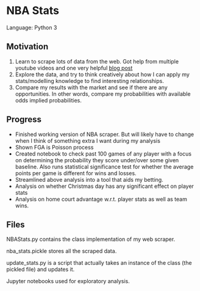 # NBA Stats

Language: Python 3

## Motivation
1. Learn to scrape lots of data from the web. Got help from multiple youtube videos and one very helpful [blog post](http://practicallypredictable.com/2017/12/21/web-scraping-nba-team-matchups-box-scores/)
2. Explore the data, and try to think creatively about how I can apply my stats/modelling knowledge to find interesting relationships.
3. Compare my results with the market and see if there are any opportunities. In other words, compare my probabilities with available odds implied probabilities.

## Progress
- Finished working version of NBA scraper. But will likely have to change when I think of something extra I want during my analysis
- Shown FGA is Poisson process
- Created notebook to check past 100 games of any player with a focus on determining the probability they score under/over some given baseline. Also runs statistical significance test for whether the average points per game is different for wins and losses.
- Streamlined above analysis into a tool that aids my betting. 
- Analysis on whether Christmas day has any significant effect on player stats
- Analysis on home court advantage w.r.t. player stats as well as team wins.

## Files
NBAStats.py contains the class implementation of my web scraper.

nba_stats.pickle stores all the scraped data.

update_stats.py is a script that actually takes an instance of the class (the pickled file) and updates it.

Jupyter notebooks used for exploratory analysis.
